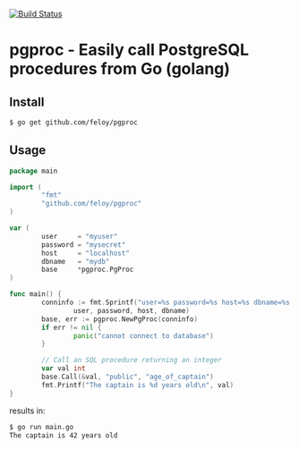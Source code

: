 [![Build Status](https://travis-ci.org/feloy/pgproc.svg?branch=master)](https://travis-ci.org/feloy/pgproc)

# pgproc - Easily call PostgreSQL procedures from Go (golang)

## Install

```sh
$ go get github.com/feloy/pgproc
```

## Usage

```go
package main

import (
        "fmt"
        "github.com/feloy/pgproc"
)

var (
        user     = "myuser"
        password = "mysecret"
        host     = "localhost"
        dbname   = "mydb"
        base     *pgproc.PgProc
)

func main() {
        conninfo := fmt.Sprintf("user=%s password=%s host=%s dbname=%s sslmode=disable",
                user, password, host, dbname)
        base, err := pgproc.NewPgProc(conninfo)
        if err != nil {
                panic("cannot connect to database")
        }

		// Call an SQL procedure returning an integer
        var val int
        base.Call(&val, "public", "age_of_captain")
        fmt.Printf("The captain is %d years old\n", val)
}
```

results in:
```sh
$ go run main.go
The captain is 42 years old
```
